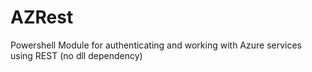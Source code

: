 # AZRest
Powershell Module for authenticating and working with Azure services using REST (no dll dependency)
